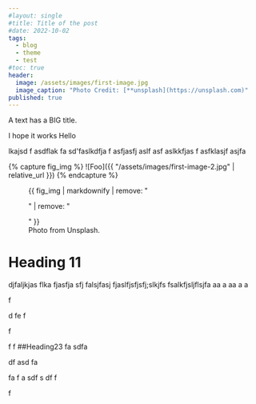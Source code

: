 ```yaml
---
#layout: single
#title: Title of the post
#date: 2022-10-02
tags:
  - blog
  - theme
  - test
#toc: true
header:
  image: /assets/images/first-image.jpg
  image_caption: "Photo Credit: [**unsplash](https://unsplash.com)"
published: true
---
```

A text has a BIG title.


I hope it works 
Hello 

lkajsd f
asdflak fa
sd'faslkdfja f
asfjasfj aslf
asf aslkkfjas f
asfklasjf asjfa 


{% capture fig_img %}
![Foo]({{ "/assets/images/first-image-2.jpg" | relative_url }})
{% endcapture %}

<figure>
  {{ fig_img | markdownify | remove: "<p>" | remove: "</p>" }}
  <figcaption>Photo from Unsplash.</figcaption>
</figure>

# Heading 11

djfaljkjas flka fjasfja sfj
falsjfasj fjaslfjsfjsfj;slkjfs
fsalkfjsljflsjfa
aa
a
aa
a
a

f

d
fe
f

f

f
f
##Heading23 
fa
sdfa

df
asd
fa

fa
f
a
sdf
s
df
f

f
